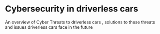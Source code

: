 # Cybersecurity in driverless cars 
An overview of Cyber Threats to driverless cars , solutions to these threats and issues driverless cars face in the future
